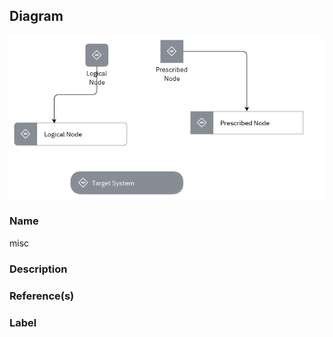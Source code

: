 
## Diagram

![misc](../img/miscdiagram_3JmXjL2NtT9_SJa7NkE5s.png)

### Name


misc


### Description




### Reference(s)




### Label




